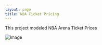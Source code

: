 ```yaml
---
layout: page
title: NBA Ticket Pricing
---
```


This project modeled NBA Arena Ticket Prices


![Image](/images/arena_map.png)
